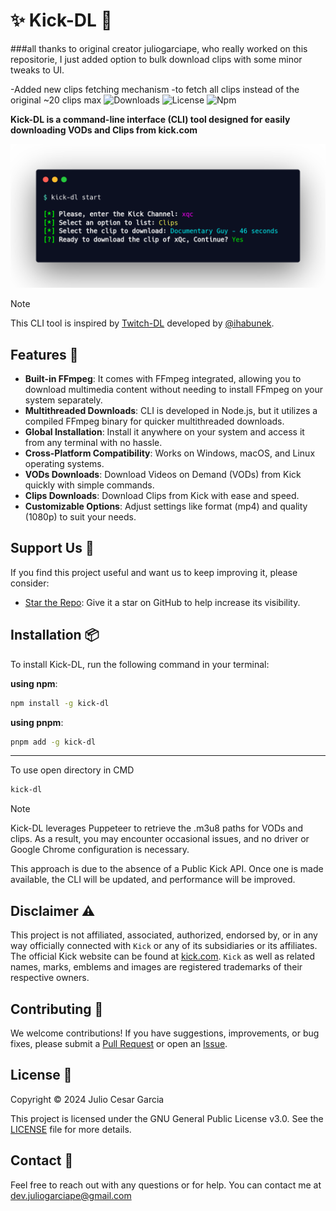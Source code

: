 # :sparkles: Kick-DL :frog:
###all thanks to original creator juliogarciape, who really worked on this repositorie, I just added option to bulk download clips with some minor tweaks to UI.


-Added new clips fetching mechanism -to fetch all clips instead of the original ~20 clips max
![Downloads](https://img.shields.io/npm/dm/kick-dl?label=Downloads&color=red&logo=npm)
![License](https://img.shields.io/npm/l/kick-dl?label=License&color=blue&logo=github)
![Npm](https://img.shields.io/npm/v/kick-dl?label=npm&color=&logo=npm)

**Kick-DL is a command-line interface (CLI) tool designed for easily downloading VODs and Clips from kick.com**

![CLI Screenshot](media/screenshot.png)

> [!NOTE]
> This CLI tool is inspired by [Twitch-DL](https://github.com/ihabunek/twitch-dl) developed by [@ihabunek](https://github.com/ihabunek).

## Features :rocket:

- **Built-in FFmpeg**: It comes with FFmpeg integrated, allowing you to download multimedia content without needing to install FFmpeg on your system separately.
- **Multithreaded Downloads**: CLI is developed in Node.js, but it utilizes a compiled FFmpeg binary for quicker multithreaded downloads.
- **Global Installation**: Install it anywhere on your system and access it from any terminal with no hassle.
- **Cross-Platform Compatibility**: Works on Windows, macOS, and Linux operating systems.
- **VODs Downloads**: Download Videos on Demand (VODs) from Kick quickly with simple commands.
- **Clips Downloads**: Download Clips from Kick with ease and speed.
- **Customizable Options**: Adjust settings like format (mp4) and quality (1080p) to suit your needs.

## Support Us :sparkling_heart:

If you find this project useful and want us to keep improving it, please consider:

- [Star the Repo](https://github.com/juliogarciape/kick-dl): Give it a star on GitHub to help increase its visibility.

## Installation :package:

To install Kick-DL, run the following command in your terminal:

**using npm**:

```sh
npm install -g kick-dl
```

**using pnpm**:

```sh
pnpm add -g kick-dl
```
-------------------
To use open directory in CMD
```sh
kick-dl
```
> [!NOTE]
> Kick-DL leverages Puppeteer to retrieve the .m3u8 paths for VODs and clips. As a result, you may encounter occasional issues, and no driver or Google Chrome configuration is necessary.
>
> This approach is due to the absence of a Public Kick API. Once one is made available, the CLI will be updated, and performance will be improved.

## Disclaimer :warning:

This project is not affiliated, associated, authorized, endorsed by, or in any way officially connected with `Kick` or any of its subsidiaries or its affiliates. The official Kick website can be found at [kick.com](https://kick.com). `Kick` as well as related names, marks, emblems and images are registered trademarks of their respective owners.

## Contributing :handshake:

We welcome contributions! If you have suggestions, improvements, or bug fixes, please submit a [Pull Request](https://github.com/juliogarciape/kick-dl/pulls) or open an [Issue](https://github.com/juliogarciape/kick-dl/issues).

## License :scroll:

Copyright :copyright: 2024 Julio Cesar Garcia

This project is licensed under the GNU General Public License v3.0. See the [LICENSE](LICENSE) file for more details.

## Contact :email:

Feel free to reach out with any questions or for help. You can contact me at [dev.juliogarciape@gmail.com](mailto:dev.juliogarciape@gmail.com)
